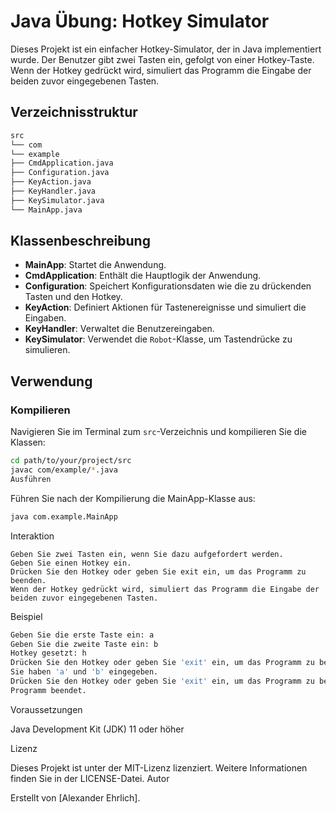 # Java Übung: Hotkey Simulator

Dieses Projekt ist ein einfacher Hotkey-Simulator, der in Java implementiert wurde. Der Benutzer gibt zwei Tasten ein, gefolgt von einer Hotkey-Taste. Wenn der Hotkey gedrückt wird, simuliert das Programm die Eingabe der beiden zuvor eingegebenen Tasten.

## Verzeichnisstruktur

```bash
src
└── com
└── example
├── CmdApplication.java
├── Configuration.java
├── KeyAction.java
├── KeyHandler.java
├── KeySimulator.java
└── MainApp.java
```

## Klassenbeschreibung

- **MainApp**: Startet die Anwendung.
- **CmdApplication**: Enthält die Hauptlogik der Anwendung.
- **Configuration**: Speichert Konfigurationsdaten wie die zu drückenden Tasten und den Hotkey.
- **KeyAction**: Definiert Aktionen für Tastenereignisse und simuliert die Eingaben.
- **KeyHandler**: Verwaltet die Benutzereingaben.
- **KeySimulator**: Verwendet die `Robot`-Klasse, um Tastendrücke zu simulieren.

## Verwendung

### Kompilieren

Navigieren Sie im Terminal zum `src`-Verzeichnis und kompilieren Sie die Klassen:

```sh
cd path/to/your/project/src
javac com/example/*.java
Ausführen
```

Führen Sie nach der Kompilierung die MainApp-Klasse aus:
````bash
java com.example.MainApp
````

Interaktion
```plaintext
Geben Sie zwei Tasten ein, wenn Sie dazu aufgefordert werden.
Geben Sie einen Hotkey ein.
Drücken Sie den Hotkey oder geben Sie exit ein, um das Programm zu beenden.
Wenn der Hotkey gedrückt wird, simuliert das Programm die Eingabe der beiden zuvor eingegebenen Tasten.
````
Beispiel
````bash
Geben Sie die erste Taste ein: a
Geben Sie die zweite Taste ein: b
Hotkey gesetzt: h
Drücken Sie den Hotkey oder geben Sie 'exit' ein, um das Programm zu beenden: h
Sie haben 'a' und 'b' eingegeben.
Drücken Sie den Hotkey oder geben Sie 'exit' ein, um das Programm zu beenden: exit
Programm beendet.
````
Voraussetzungen

Java Development Kit (JDK) 11 oder höher

Lizenz

Dieses Projekt ist unter der MIT-Lizenz lizenziert. Weitere Informationen finden Sie in der LICENSE-Datei.
Autor

Erstellt von [Alexander Ehrlich].
